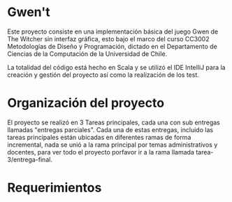 # Gwen't

Este proyecto consiste en una implementación básica del juego Gwen de The Witcher sin interfaz gráfica, esto bajo el marco del curso CC3002 Metodologías de Diseño y Programación, dictado en el Departamento de Ciencias de la Computación de la Universidad de Chile.

La totalidad del código está hecho en Scala y se utilizó el IDE IntelliJ para la creación y gestión del proyecto así como la realización de los test.

# Organización del proyecto

El proyecto se realizó en 3 Tareas principales, cada una con sub entregas llamadas "entregas parciales". Cada una de estas entregas, incluido las tareas principales están ubicadas en diferentes ramas de forma incremental, nada se unió a la rama principal por temas administrativos y docentes, para ver todo el proyecto porfavor ir a la rama llamada tarea-3/entrega-final.

# Requerimientos




